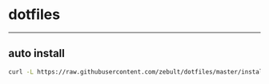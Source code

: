 # dotfiles

---

## auto install

```sh
curl -L https://raw.githubusercontent.com/zebult/dotfiles/master/install.sh | bash
```

